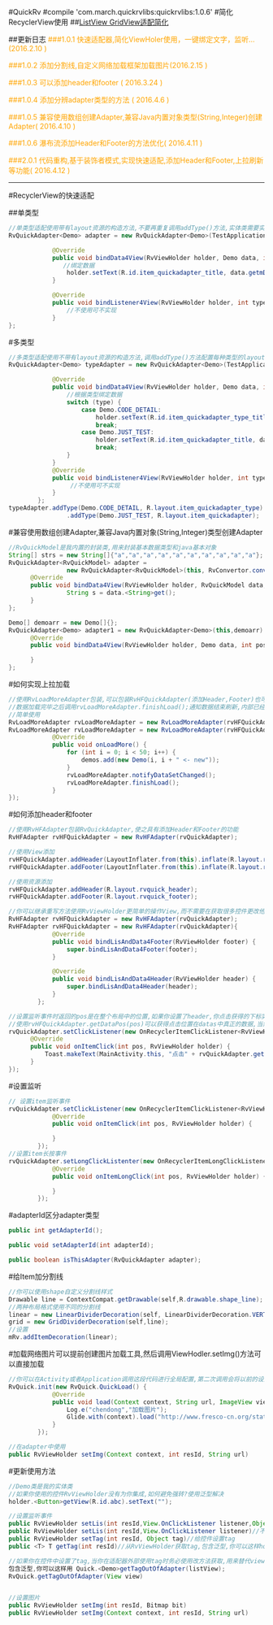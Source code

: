 #QuickRv
#compile 'com.march.quickrvlibs:quickrvlibs:1.0.6'
#简化RecyclerView使用
##[ListView GridView适配简化](https://github.com/chendongMarch/QuickAdapter)


##更新日志
<font color="orange">###1.0.1       快速适配器,简化ViewHoler使用，一键绑定文字，监听...     (2016.2.10   )</font>

<font color="orange">###1.0.2       添加分割线,自定义网络加载框架加载图片(2016.2.15 )</font>

<font color="orange">###1.0.3       可以添加header和footer ( 2016.3.24 )</font>

<font color="orange">###1.0.4       添加分辨adapter类型的方法 ( 2016.4.6 )</font>

<font color="orange">###1.0.5       兼容使用数组创建Adapter,兼容Java内置对象类型(String,Integer)创建Adapter( 2016.4.10 )</font>

<font color="orange">###1.0.6       瀑布流添加Header和Footer的方法优化( 2016.4.11 )</font>

<font color="orange">###2.0.1       代码重构,基于装饰者模式,实现快速适配,添加Header和Footer,上拉刷新等功能( 2016.4.12 )</font>


----------


#RecyclerView的快速适配

##单类型
```java
//单类型适配使用带有layout资源的构造方法,不要再重复调用addType()方法,实体类需要实现RvQuickInterface接口
RvQuickAdapter<Demo> adapter = new RvQuickAdapter<Demo>(TestApplication.getInst(), data, R.layout.item_quickadapter) {

            @Override
            public void bindData4View(RvViewHolder holder, Demo data, int pos, int type) {
               //绑定数据
                holder.setText(R.id.item_quickadapter_title, data.getmDemoTitle());
            }

            @Override
            public void bindListener4View(RvViewHolder holder, int type) {
                //不使用可不实现
            }
};
```
#多类型
```java
//多类型适配使用不带有layout资源的构造方法,调用addType()方法配置每种类型的layout资源,实体类需要实现RvQuickInterface接口
RvQuickAdapter<Demo> typeAdapter = new RvQuickAdapter<Demo>(TestApplication.getInst(), data) {

            @Override
            public void bindData4View(RvViewHolder holder, Demo data, int pos, int type) {
                //根据类型绑定数据
                switch (type) {
                    case Demo.CODE_DETAIL:
                        holder.setText(R.id.item_quickadapter_type_title, data.getmDemoTitle()).setText(R.id.item_quickadapter_desc, data.getmDescStr());
                        break;
                    case Demo.JUST_TEST:
                        holder.setText(R.id.item_quickadapter_title, data.getmDemoTitle());
                        break;
                }
            }
            @Override
            public void bindListener4View(RvViewHolder holder, int type) {
                 //不使用可不实现
            }
        };
typeAdapter.addType(Demo.CODE_DETAIL, R.layout.item_quickadapter_type)
                .addType(Demo.JUST_TEST, R.layout.item_quickadapter);
```



#兼容使用数组创建Adapter,兼容Java内置对象(String,Integer)类型创建Adapter
```java
//RvQuickModel是我内置的封装类,用来封装基本数据类型和java基本对象
String[] strs = new String[]{"a","a","a","a","a","a","a","a","a","a"};
RvQuickAdapter<RvQuickModel> adapter =
                new RvQuickAdapter<RvQuickModel>(this, RvConvertor.convert(strs)) {
      @Override
      public void bindData4View(RvViewHolder holder, RvQuickModel data, int pos, int type) {
                String s = data.<String>get();
      }
};

Demo[] demoarr = new Demo[]{};
RvQuickAdapter<Demo> adapter1 = new RvQuickAdapter<Demo>(this,demoarr) {
      @Override
      public void bindData4View(RvViewHolder holder, Demo data, int pos, int type) {

      }
};
```

#如何实现上拉加载
```java
//使用RvLoadMoreAdapter包装,可以包装RvHFQuickAdapter(添加Header,Footer)也可以包装RvQuickAdapter,因为他们都是BaseRvAdapter的实现类
//数据加载完毕之后调用rvLoadMoreAdapter.finishLoad();通知数据结束刷新,内部已经添加了防止数据重复获取的机制
//简单使用
RvLoadMoreAdapter rvLoadMoreAdapter = new RvLoadMoreAdapter(rvHFQuickAdapter);
RvLoadMoreAdapter rvLoadMoreAdapter = new RvLoadMoreAdapter(rvHFQuickAdapter, new RvLoadMoreAdapter.OnLoadMoreListener() {
            @Override
            public void onLoadMore() {
                for (int i = 0; i < 50; i++) {
                    demos.add(new Demo(i, i + " <- new"));
                }
                rvLoadMoreAdapter.notifyDataSetChanged();
                rvLoadMoreAdapter.finishLoad();
            }
});
```



#如何添加header和footer
```java
//使用RvHFAdapter包装RvQuickAdapter,使之具有添加Header和Footer的功能
RvHFAdapter rvHFQuickAdapter = new RvHFAdapter(rvQuickAdapter);

//使用View添加
rvHFQuickAdapter.addHeader(LayoutInflater.from(this).inflate(R.layout.rvquick_header, null));
rvHFQuickAdapter.addFooter(LayoutInflater.from(this).inflate(R.layout.rvquick_footer, null));

//使用资源添加
rvHFQuickAdapter.addHeader(R.layout.rvquick_header);
rvHFQuickAdapter.addFooter(R.layout.rvquick_footer);

//你可以继承重写方法使用RvViewHolder更简单的操作View,而不需要在获取很多控件更改他的显示,当然也可以不使用,一行代码实现就可以包装
RvHFAdapter rvHFQuickAdapter = new RvHFAdapter(rvQuickAdapter);
RvHFAdapter rvHFQuickAdapter = new RvHFAdapter(rvQuickAdapter){
            @Override
            public void bindLisAndData4Footer(RvViewHolder footer) {
                super.bindLisAndData4Footer(footer);
            }

            @Override
            public void bindLisAndData4Header(RvViewHolder header) {
                super.bindLisAndData4Header(header);
            }
        };

//设置监听事件时返回的pos是在整个布局中的位置,如果你设置了header,你点击获得的下标实际上并不是真正的下标
//使用rvHFQuickAdapter.getDataPos(pos)可以获得点击位置在datas中真正的数据,当然你也可以使用pos-1这样更直接粗暴的方法
rvQuickAdapter.setClickListener(new OnRecyclerItemClickListener<RvViewHolder>() {
      @Override
      public void onItemClick(int pos, RvViewHolder holder) {
          Toast.makeText(MainActivity.this, "点击" + rvQuickAdapter.getDataPos(pos), Toast.LENGTH_SHORT).show();
      }
});
```



#设置监听
```java
// 设置item监听事件
rvQuickAdapter.setClickListener(new OnRecyclerItemClickListener<RvViewHolder>() {
            @Override
            public void onItemClick(int pos, RvViewHolder holder) {

            }
        });
//设置item长按事件
rvQuickAdapter.setLongClickListenter(new OnRecyclerItemLongClickListener<RvViewHolder>() {
            @Override
            public void onItemLongClick(int pos, RvViewHolder holder) {

            }
        });
```



#adapterId区分adapter类型
```java
public int getAdapterId();

public void setAdapterId(int adapterId);

public boolean isThisAdapter(RvQuickAdapter adapter);
```


#给Item加分割线
```java
//你可以使用shape自定义分割线样式
Drawable line = ContextCompat.getDrawable(self,R.drawable.shape_line);
//两种布局格式使用不同的分割线
linear = new LinearDividerDecoration(self, LinearDividerDecoration.VERTICAL_LIST,line);
grid = new GridDividerDecoration(self,line);
//设置
mRv.addItemDecoration(linear);
```

#加载网络图片可以提前创建图片加载工具,然后调用ViewHodler.setImg()方法可以直接加载
```java
//你可以在Activity或者Application调用这段代码进行全局配置,第二次调用会将以前的设置覆盖,所以只需要执行一次
RvQuick.init(new RvQuick.QuickLoad() {
            @Override
            public void load(Context context, String url, ImageView view) {
                Log.e("chendong","加载图片");
                Glide.with(context).load("http://www.fresco-cn.org/static/fresco-logo.png").into(view);
            }
        });

//在adapter中使用
public RvViewHolder setImg(Context context, int resId, String url)
```

#更新使用方法
```java
//Demo类是我的实体类
//如果你使用的控件RvViewHolder没有为你集成,如何避免强转?使用泛型解决
holder.<Button>getView(R.id.abc).setText("");

//设置监听事件
public RvViewHolder setLis(int resId,View.OnClickListener listener,Object tag)//带有tag监听
public RvViewHolder setLis(int resId,View.OnClickListener listener)//不带tag监听
public RvViewHolder setTag(int resId, Object tag)//给控件设置tag
public <T> T getTag(int resId)//从RvViewHolder获取tag,包含泛型,你可以这样holder.<Demo>getTag(R.id.xxx)

//如果你在控件中设置了tag,当你在适配器外部使用tag时务必使用改方法获取,用来替代view.getTag()方法,
包含泛型,你可以这样用 Quick.<Demo>getTagOutOfAdapter(listView);
RvQuick.getTagOutOfAdapter(View view)


//设置图片
public RvViewHolder setImg(int resId, Bitmap bit)
public RvViewHolder setImg(Context context, int resId, String url)
```